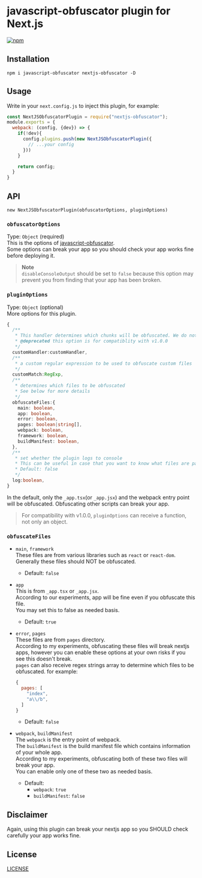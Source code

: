 # javascript-obfuscator plugin for Next.js
[![npm](https://img.shields.io/npm/v/nextjs-obfuscator)](https://www.npmjs.com/package/nextjs-obfuscator)
## Installation
```
npm i javascript-obfuscator nextjs-obfuscator -D
```
## Usage
Write in your `next.config.js` to inject this plugin, for example:
```js
const NextJSObfuscatorPlugin = require("nextjs-obfuscator");
module.exports = {
  webpack: (config, {dev}) => {
    if(!dev){
      config.plugins.push(new NextJSObfuscatorPlugin({
        // ...your config
      }))
    }

    return config;
  }
}
```
## API
`new NextJSObfuscatorPlugin(obfuscatorOptions, pluginOptions)`
### `obfuscatorOptions`
Type: `Object` (required)  
This is the options of [javascript-obfuscator](https://github.com/javascript-obfuscator/javascript-obfuscator).  
Some options can break your app so you should check your app works fine before deploying it.  
> **Note**  
> `disableConsoleOutput` should be set to `false` because this option may prevent you from finding that your app has been broken.
### `pluginOptions`
Type: `Object` (optional)  
More options for this plugin.
```ts
{
  /**
   * This handler determines which chunks will be obfuscated. We do not recommend to use this arg.  
   * @deprecated this option is for compatiblity with v1.0.0
   */
  customHandler:customHandler,
  /**
   * a custom regular expression to be used to obfuscate custom files
   */
  customMatch:RegExp,
  /**
   * determines which files to be obfuscated
   * See below for more details
   */
  obfuscateFiles:{
    main: boolean,
    app: boolean,
    error: boolean,
    pages: boolean|string[],
    webpack: boolean,
    framework: boolean,
    buildManifest: boolean,
  },
  /**
   * set whether the plugin logs to console
   * This can be useful in case that you want to know what files are passed to this plugin on compilation and to set some additional files to be obfuscated.
   * Default: false
   */
  log:boolean,
}
```
In the default, only the `_app.tsx`(or `_app.jsx`) and the webpack entry point will be obfuscated. Obfuscating other scripts can break your app.   
> For compatibility with v1.0.0, `pluginOptions` can receive a function, not only an object.

### `obfuscateFiles`
- `main`, `framework`  
  These files are from various libraries such as `react` or `react-dom`.  
  Generally these files should NOT be obfuscated.  
  - Default: `false`  

- `app`  
  This is from `_app.tsx` or `_app.jsx`.  
  According to our experiments, app will be fine even if you obfuscate this file.  
  You may set this to false as needed basis.
  - Default: `true`  

- `error`, `pages`  
  These files are from `pages` directory.  
  According to my experiments, obfuscating these files will break nextjs apps, however you can enable these options at your own risks if you see this doesn't break.  
  `pages` can also receive regex strings array to determine which files to be obfuscated. for example:
  ```js
  {
    pages: [
      "index",
      "a\\/b",
    ]
  }
  ```
  - Default: `false`

- `webpack`, `buildManifest`  
  The `webpack` is the entry point of webpack.  
  The `buildManifest` is the build manifest file which contains information of your whole app.  
  According to my experiments, obfuscating both of these two files will break your app.  
  You can enable only one of these two as needed basis.
  - Default: 
    - `webpack`: `true`
    - `buildManifest`: `false`

## Disclaimer
Again, using this plugin can break your nextjs app so you SHOULD check carefully your app works fine.

## License
[LICENSE](LICENSE)
